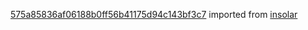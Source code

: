 [575a85836af06188b0ff56b41175d94c143bf3c7](https://github.com/insolar/insolar/commit/575a85836af06188b0ff56b41175d94c143bf3c7) imported from [insolar](https://github.com/insolar/insolar)

